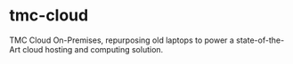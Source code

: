 # tmc-cloud
TMC Cloud On-Premises, repurposing old laptops to power a state-of-the-Art cloud hosting and computing solution.
